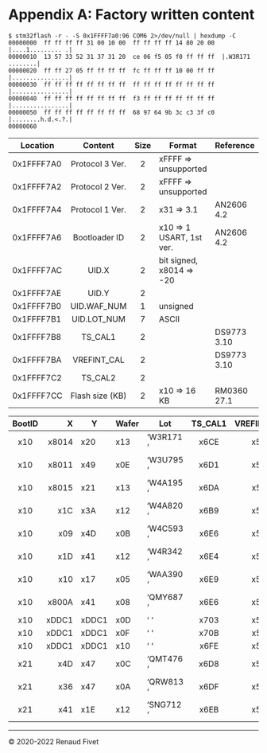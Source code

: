# Appendix A: Factory written content

	$ stm32flash -r - -S 0x1FFFF7a0:96 COM6 2>/dev/null | hexdump -C
	00000000  ff ff ff ff 31 00 10 00  ff ff ff ff 14 80 20 00  |....1......... .|
	00000010  13 57 33 52 31 37 31 20  ce 06 f5 05 f0 ff ff ff  |.W3R171 ........|
	00000020  ff ff 27 05 ff ff ff ff  fc ff ff ff 10 00 ff ff  |................|
	00000030  ff ff ff ff ff ff ff ff  ff ff ff ff ff ff ff ff  |................|
	00000040  ff ff ff ff ff ff ff ff  f3 ff ff ff ff ff ff ff  |................|
	00000050  ff ff ff ff ff ff ff ff  68 97 64 9b 3c c3 3f c0  |........h.d.<.?.|
	00000060

| Location   | Content         | Size | Format                   | Reference   |
|------------| :-------------: | :--: | ------------------------ | ----------- |
| 0x1FFFF7A0 | Protocol 3 Ver. | 2    | xFFFF => unsupported     |             |
| 0x1FFFF7A2 | Protocol 2 Ver. | 2    | xFFFF => unsupported     |             |
| 0x1FFFF7A4 | Protocol 1 Ver. | 2    | x31 => 3.1               | AN2606 4.2  |
| 0x1FFFF7A6 | Bootloader ID   | 2    | x10 => 1 USART, 1st ver. | AN2606 4.2  |
| 0x1FFFF7AC | UID.X           | 2    | bit signed, x8014 => -20 |             |
| 0x1FFFF7AE | UID.Y           | 2    |                          |             |
| 0x1FFFF7B0 | UID.WAF_NUM     | 1    | unsigned                 |             |
| 0x1FFFF7B1 | UID.LOT_NUM     | 7    | ASCII                    |             |
| 0x1FFFF7B8 | TS_CAL1         | 2    |                          | DS9773 3.10 |
| 0x1FFFF7BA | VREFINT_CAL     | 2    |                          | DS9773 3.10 |
| 0x1FFFF7C2 | TS_CAL2         | 2    |                          |             |
| 0x1FFFF7CC | Flash size (KB) | 2    | x10 => 16 KB             | RM0360 27.1 |


| BootID | X     | Y   | Wafer | Lot       | TS_CAL1 | VREFINT_CAL | TS_CAL2 | Flash | TBD     |
| :----: | ----: |-----|-------|-----------| :-----: | :---------: | :-----: | :---: | :------ |
| x10    | x8014 | x20 | x13   | ‘W3R171 ‘ | x6CE    | x5F5        | x527    | 16    | hd<?    |
| x10    | x8011 | x49 | x0E   | ‘W3U795 ‘ | x6D1    | x5F0        | x523    | 16    | hbF?    |
| x10    | x8015 | x21 | x13   | ‘W4A195 ‘ | x6DA    | x5EE        | x52A    | 16    | h^D?    |
| x10    | x1C   | x3A | x12   | ‘W4A820 ‘ | x6B9    | x5F6        | x511    | 16    | hR;?    |
| x10    | x09   | x4D | x0B   | ‘W4C593 ‘ | x6E6    | x5F4        | x53C    | 16    | haG?    |
| x10    | x1D   | x41 | x12   | ‘W4R342 ‘ | x6E4    | x5F1        | x535    | 16    | hZJ?    |
| x10    | x10   | x17 | x05   | ‘WAA390 ‘ | x6E9    | x5F8        | x523    | 16    | hY=?    |
| x10    | x800A | x41 | x08   | ‘QMY687 ‘ | x6E6    | x5F1        | x53E    | 16    | hZE?    |
| x10    | xDDC1 |xDDC1| x0D   | ‘       ‘ | x703    | x5E9        | x535    | 32    | hNb\xFF |
| x10    | xDDC1 |xDDC1| x0F   | ‘       ‘ | x70B    | x5EF        | x537    | 32    | hHX\xFF |
| x10    | xDDC1 |xDDC1| x10   | ‘       ‘ | x6FE    | x5E9        | x539    | 32    | hZa\xFF |
| x21    | x4D   | x47 | x0C   | ‘QMT476 ‘ | x6D8    | x5F3        | x52D    | 64    | hlR\xBF |
| x21    | x36   | x47 | x0A   | ‘QRW813 ‘ | x6DF    | x5F3        | x539    | 64    | hhF\xFF |
| x21    | x41   | x1E | x12   | ‘SNG712 ‘ | x6EB    | x5F0        | x526    | 64    | hjS\xFF |

___
© 2020-2022 Renaud Fivet
